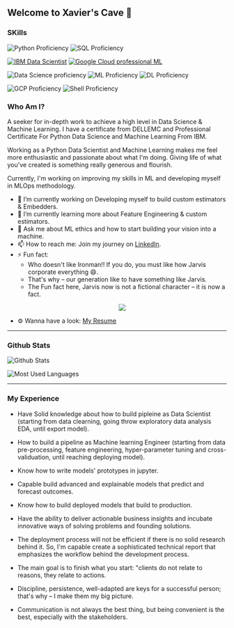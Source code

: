 ## Welcome to Xavier's Cave 👋

### SKills
![Python Proficiency](https://img.shields.io/badge/PYTHON-Professional-red)
![SQL Proficiency](https://img.shields.io/badge/SQL-Professional-red)


[![IBM Data Scientist](https://img.shields.io/badge/IBM%20DS-Professional-blue)](https://credentials.edx.org/credentials/7a4b5b0484054419832be81568f80ce8/)
[![Google Cloud professional ML](https://img.shields.io/badge/GCP%20ML-Professional-blue)](https://googlecourses.qwiklabs.com/public_profiles/9dab7717-aa8c-4e17-8d31-0580a4c33efd)


![Data Science proficiency](https://img.shields.io/badge/Data%20Science-Professional-red)
![ML Proficiency](https://img.shields.io/badge/Machine%20Learning-Advanced-orange)
![DL Proficiency](https://img.shields.io/badge/Deep%20Learning-Advanced-orange)


![GCP Proficiency](https://img.shields.io/badge/GCP-Intermediate-GREEN)
![Shell Proficiency](https://img.shields.io/badge/Shell-Intermediate-yellow)

### Who Am I?
A seeker for in-depth work to achieve a high level in Data Science & Machine Learning. I have a certificate from DELLEMC and Professional Certificate For Python Data Science and Machine Learning From IBM.

Working as a Python Data Scientist and Machine Learning makes me feel more enthusiastic and passionate about what I'm doing. Giving life of what you've created is something really generous and flourish.

Currently, I'm working on improving my skills in ML and developing myself in MLOps methodology.


- 🔭 I’m currently working on Developing myself to build custom estimators & Embedders.
- 🌱 I’m currently learning more about Feature Engineering & custom estimators.
- 💬 Ask me about ML ethics and how to start building your vision into a machine.
- 📫 How to reach me: Join my journey on [LinkedIn](https://www.linkedin.com/in/drxavier997/).
- ⚡ Fun fact: 
  * Who doesn't like Ironman!! If you do, you must like how Jarvis corporate everything 😄.
  * That's why – our generation like to have something like Jarvis. 
  * The Fun fact here, Jarvis now is not a fictional character – it is now a fact.
  <p align="center"><img src="https://static.wikia.nocookie.net/marvelcinematicuniverse/images/b/b0/JuARaVeInSy.png/revision/latest/scale-to-width-down/250?cb=20120722164138" /></p>
- ⚙️ Wanna have a look: [My Resume](https://github.com/DrStarkXavier/DrStarkXavier/blob/main/My%20Resume.pdf)
---
### **Github Stats**

![Github Stats](https://github-readme-stats.vercel.app/api?username=DrStarkXavier&show_icons=true&theme=tokyonight)

![Most Used Languages](https://github-readme-stats.vercel.app/api/top-langs/?username=DrStarkXavier&layout=compact&text_color=ffffff&icon_color=FF6C00&theme=tokyonight&langs_count=10)

---
### My Experience

- Have Solid knowledge about how to build pipleine as Data Scientist (starting from data clearning, going throw exploratory data analysis EDA, until export model).

- How to build a pipeline as Machine learning Engineer (starting from data pre-processing, feature engineering, hyper-parameter tuning and cross-validuation, until reaching deploying model).

- Know how to write models' prototypes in jupyter.

- Capable build advanced and explainable models that predict and forecast outcomes.

- Know how to build deployed models that build to production.

- Have the ability to deliver actionable business insights and incubate innovative ways of solving problems and founding solutions.

- The deployment process will not be efficient if there is no solid research behind it. So, I'm capable create a sophisticated technical report that emphasizes the workflow behind the development process.

- The main goal is to finish what you start: "clients do not relate to reasons, they relate to actions.

- Discipline, persistence, well-adapted are keys for a successful person; that's why – I make them my big picture.

- Communication is not always the best thing, but being convenient is the best, especially with the stakeholders.

